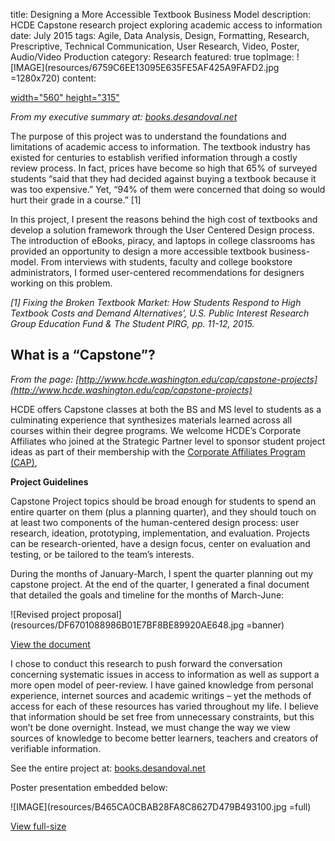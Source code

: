 title: Designing a More Accessible Textbook Business Model
description: HCDE Capstone research project exploring academic access to information
date: July 2015
tags: Agile, Data Analysis, Design, Formatting, Research, Prescriptive, Technical Communication, User Research, Video, Poster, Audio/Video Production
category: Research
featured: true
topImage: ![IMAGE](resources/6759C6EE13095E635FE5AF425A9FAFD2.jpg =1280x720)
content:

[width="560" height="315"](https://www.youtube.com/embed/LunOOGYZlPo)

_From my executive summary at: [books.desandoval.net](http://books.desandoval.net/)_

The purpose of this project was to understand the foundations and limitations of academic access to information. The textbook industry has existed for centuries to establish verified information through a costly review process. In fact, prices have become so high that 65% of surveyed students “said that they had decided against buying a textbook because it was too expensive.” Yet, “94% of them were concerned that doing so would hurt their grade in a course.” [1]

In this project, I present the reasons behind the high cost of textbooks and develop a solution framework through the User Centered Design process. The introduction of eBooks, piracy, and laptops in college classrooms has provided an opportunity to design a more accessible textbook business-model. From interviews with students, faculty and college bookstore administrators, I formed user-centered recommendations for designers working on this problem.

_[1] Fixing the Broken Textbook Market: How Students Respond to High Textbook Costs and Demand Alternatives’, U.S. Public Interest Research Group Education Fund & The Student PIRG, pp. 11-12, 2015._

## What is a “Capstone”?

_From the page: [http://www.hcde.washington.edu/cap/capstone-projects](http://www.hcde.washington.edu/cap/capstone-projects)_

HCDE offers Capstone classes at both the BS and MS level to students as a culminating experience that synthesizes materials learned across all courses within their degree programs. We welcome HCDE’s Corporate Affiliates who joined at the Strategic Partner level to sponsor student project ideas as part of their membership with the [Corporate Affiliates Program (CAP)](http://www.hcde.washington.edu/cap),

**Project Guidelines**

Capstone Project topics should be broad enough for students to spend an entire quarter on them (plus a planning quarter), and they should touch on at least two components of the human-centered design process: user research, ideation, prototyping, implementation, and evaluation. Projects can be research-oriented, have a design focus, center on evaluation and testing, or be tailored to the team’s interests.

During the months of January-March, I spent the quarter planning out my capstone project. At the end of the quarter, I generated a final document that detailed the goals and timeline for the months of March-June:

![Revised project proposal](resources/DF6701088986B01E7BF8BE89920AE648.jpg =banner)

[View the document](http://desandoval.net/wp-content/uploads/2015/06/1-Revised-Project-Proposal.pdf)

I chose to conduct this research to push forward the conversation concerning systematic issues in access to information as well as support a more open model of peer-review. I have gained knowledge from personal experience, internet sources and academic writings – yet the methods of access for each of these resources has varied throughout my life. I believe that information should be set free from unnecessary constraints, but this won’t be done overnight. Instead, we must change the way we view sources of knowledge to become better learners, teachers and creators of verifiable information.

See the entire project at: [books.desandoval.net](http://books.desandoval.net/)

Poster presentation embedded below:

![IMAGE](resources/B465CA0CBAB28FA8C8627D479B493100.jpg =full)

[View full-size](https://desandoval.net/wp-content/uploads/2015/06/Exploring-Academic-Access-Poster.pdf)

